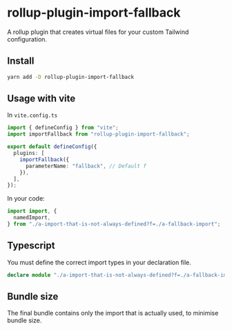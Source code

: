 # rollup-plugin-import-fallback

A rollup plugin that creates virtual files for your custom Tailwind configuration.

## Install

```bash
yarn add -D rollup-plugin-import-fallback
```

## Usage with vite

In `vite.config.ts`

```ts
import { defineConfig } from "vite";
import importFallback from "rollup-plugin-import-fallback";

export default defineConfig({
  plugins: [
    importFallback({
      parameterName: "fallback", // Default f
    }),
  ],
});
```

In your code:

```ts
import import, {
  namedImport,
} from "./a-import-that-is-not-always-defined?f=./a-fallback-import";
```

## Typescript

You must define the correct import types in your declaration file.

```ts
declare module "./a-import-that-is-not-always-defined?f=./a-fallback-import";
```

## Bundle size

The final bundle contains only the import that is actually used, to minimise bundle size.
